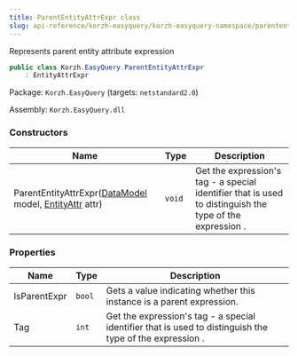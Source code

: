 ```yaml
---
title: ParentEntityAttrExpr class
slug: api-reference/korzh-easyquery/korzh-easyquery-namespace/parententityattrexpr-class
---
```

Represents parent entity attribute expression
```csharp
public class Korzh.EasyQuery.ParentEntityAttrExpr
    : EntityAttrExpr

```
Package: `Korzh.EasyQuery` (targets: `netstandard2.0`)

Assembly: `Korzh.EasyQuery.dll`

### Constructors

| Name | Type | Description | 
| --- | --- | --- | 
| ParentEntityAttrExpr([DataModel](api-reference/korzh-easyquery/korzh-easyquery-namespace/datamodel-class) model, [EntityAttr](api-reference/korzh-easyquery/korzh-easyquery-namespace/entityattr-class) attr) | `void` | Get the expression's tag - a special identifier that is used to distinguish the type of the expression . | 


### Properties

| Name | Type | Description | 
| --- | --- | --- | 
| IsParentExpr | `bool` | Gets a value indicating whether this instance is a parent expression. | 
| Tag | `int` | Get the expression's tag - a special identifier that is used to distinguish the type of the expression . |